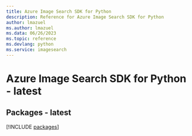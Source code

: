 ```yaml
---
title: Azure Image Search SDK for Python
description: Reference for Azure Image Search SDK for Python
author: lmazuel
ms.author: lmazuel
ms.data: 06/26/2023
ms.topic: reference
ms.devlang: python
ms.service: imagesearch
---
```

# Azure Image Search SDK for Python - latest
## Packages - latest
[!INCLUDE [packages](image-search-index.md)]